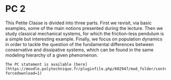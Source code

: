 # PC 2

This Petite Classe is divided into three parts. First we revisit, via basic  examples, some of the main notions presented during the lecture. Then we study classical mechanical systems, for which the friction-less pendulum is a simple but interesting example. Finally, we focus on population dynamics in order to tackle the question of the fundamental differences between conservative and dissipative systems, which can be found in the same modeling hierarchy of a given phenomenon.

```{note}
The PC statement is available [here](https://moodle.polytechnique.fr/pluginfile.php/602947/mod_folder/content/0/MAP551_PC2.pdf?forcedownload=1)
```
